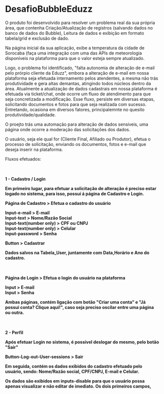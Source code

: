 # DesafioBubbleEduzz


  O produto foi desenvolvido para resolver um problema real da sua própria área, que contenha
Criação/Atualização de registros (salvando dados no banco de dados do Bubble), Leitura de dados e
exibição em formato tabela/grid e exclusão de dado.

Na página inicial da sua aplicação, exibe a temperatura da cidade de Sorocaba (faça uma integração
com uma das APIs de meteorologia disponíveis na plataforma para que o valor esteja sempre
atualizado.


Logo, o problema foi identificado, "falta autonomia de alteração de e-mail pelo prórpio cliente da Eduzz", embora a alteração de e-mail em nossa plataforma seja efetuada internamento pelos atendentes, a mesma não trás produtividade e gera altas demantas, atingindo todos núcleos dentro da área. Atualmente a atualização de dados cadastrais em nossa plataforma é efetuada via ticket/chat, onde ocorre um fluxo de atendimento para que seja concretizada a modificação. Esse fluxo, persiste em diversas etapas, solicitando documentos e fotos para que seja realizada com sucesso. Entretando, ocasiona em diversos fatores, principalemnte no quesito produtividade/qualidade.

O proejto trás uma automação para alteração de dados sensíveis, uma página onde ocorre a moderação das solicitações dos dados. 

O usuário, seja ele qual for (Cliente Final, Afiliado ou Produtor), efetua o processo de solicitação, enviando os documentos, fotos e e-mail que deseja inserir na plataforma.

Fluxos efetuados:<br><br><br> 

<b>1 - Cadastro / Login<b>


Em primeiro lugar, para efetuar a solicitação de alteração é preciso estar logado no sistema, para isso, possuí á página de Cadastro e Login.<br>

<b>Página de Cadastro > Efetua o cadastro do usuário<b><br>

Input-e-mail > E-mail <br>
Input-text > Nome/Razão Social <br>
Input-text(number only) > CPF ou CNPJ <br>
Input-text(number only) > Celular <br>
Input-password > Senha <br>

Button > Cadastrar <br>


Dados salvos na Tabela_User, juntamente com Data,Horário e Ano do cadastro. <br><br><br>
  

<b>Página de Login > Efetua o login do usuário na plataforma<b> <br>

Input > E-mail <br>
Input > Senha <br>

Ambas páginas, contém ligação com botão "Criar uma conta" e "Já possui conta? Clique aqui!", caso seja preciso oscilar entre uma página ou outra. <br><br><br>



<b>2 - Perfil<b>

Após efetuar Login no sistema, é possível deslogar do mesmo, pelo botão "Sair"
  
  Button-Log-out-User-sessions > Sair
  
  Em seguida, contém os dados exibidos do cadastro efetuado pelo usuário, sendo: Nome/Razão social, CPF/CNPJ, E-mail e Celular.
  
  Os dados são exibidos em inputs-disable para que o usuário possa apenas visualizar e não editar de imediato. Os dois primeiros campos, 









